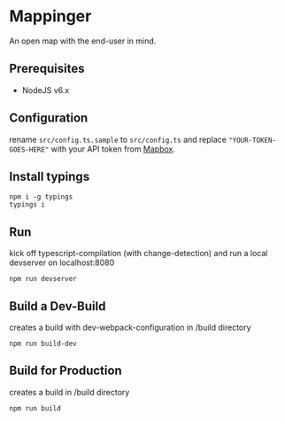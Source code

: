 # Mappinger
An open map with the end-user in mind.

## Prerequisites

 - NodeJS v6.x

## Configuration
rename `src/config.ts.sample` to `src/config.ts` and replace `"YOUR-TOKEN-GOES-HERE"` with your API token from [Mapbox](http://mapbox.com).

## Install typings
```
npm i -g typings
typings i
```

## Run
kick off typescript-compilation (with change-detection) and run a local devserver on localhost:8080
```
npm run devserver
```

## Build a Dev-Build
creates a build with dev-webpack-configuration in /build directory
```
npm run build-dev
```

## Build for Production
creates a build in /build directory
```
npm run build
```
